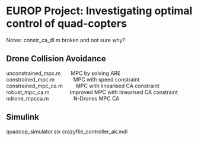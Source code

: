 # EUROP Project: Investigating optimal control of quad-copters

Notes: constr_ca_dl.m broken and not sure why?

## Drone Collision Avoidance
unconstrained_mpc.m &nbsp; &nbsp; &nbsp; MPC by solving ARE<br/>
constrained_mpc.m &nbsp; &nbsp; &nbsp; &nbsp; &nbsp; &nbsp; MPC with speed constraint<br/>
constrained_mpc_ca.m &nbsp; &nbsp; &nbsp; &nbsp; MPC with linearised CA constraint<br/>
robust_mpc_ca.m &nbsp; &nbsp; &nbsp;  &nbsp; &nbsp; &nbsp; &nbsp;Improved MPC with linearised CA constraint<br/>
ndrone_mpcca.m &nbsp; &nbsp; &nbsp; &nbsp; &nbsp; &nbsp; &nbsp; &nbsp; N-Drones MPC CA<br/>

## Simulink
quadcop_simulator.slx
crazyflie_controller_ak.mdl
